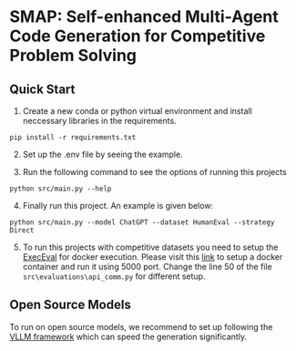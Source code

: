  

# SMAP: Self-enhanced Multi-Agent Code Generation for Competitive Problem Solving


## Quick Start

1. Create a new conda or python virtual environment and install neccessary libraries in the requirements.
```
pip install -r requirements.txt
```

2. Set up the .env file by seeing the example.

3. Run the following command to see the options of running this projects
```
python src/main.py --help
```

4. Finally run this project. An example is given below:
```
python src/main.py --model ChatGPT --dataset HumanEval --strategy Direct
```

5. To run this projects with competitive datasets you need to setup the [ExecEval](https://github.com/ntunlp/ExecEval) for docker execution. Please visit this [link](https://github.com/ntunlp/ExecEval) to setup a docker container and run it using 5000 port. Change the line 50 of the file `src\evaluations\api_comm.py` for different setup. 

## Open Source Models
To run on open source models, we recommend to set up following the [VLLM framework](https://github.com/vllm-project/vllm) which can speed the generation significantly.

